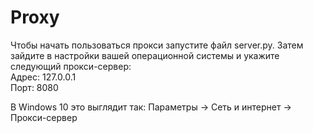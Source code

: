 # Proxy
Чтобы начать пользоваться прокси запустите файл server.py. Затем зайдите в настройки вашей операционной системы и укажите следующий прокси-сервер: \
Адрес: 127.0.0.1 \
Порт: 8080

В Windows 10 это выглядит так: Параметры -> Сеть и интернет -> Прокси-сервер
